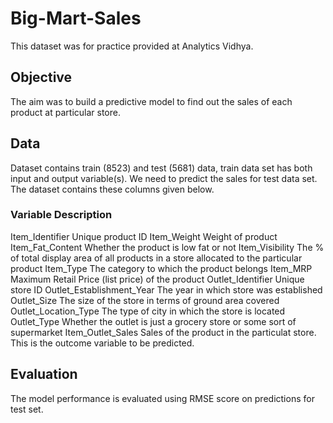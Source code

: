 # Big-Mart-Sales

 This dataset was for practice provided at Analytics Vidhya.

## Objective 
 The aim was to build a predictive model to find out the sales of each product at particular store.

## Data

Dataset contains train (8523) and test (5681) data, train data set has both input and output variable(s). We need to predict the sales for test data set. The dataset contains these columns given below.


### Variable	                  Description
Item_Identifier	            Unique product ID
Item_Weight	                Weight of product
Item_Fat_Content	          Whether the product is low fat or not
Item_Visibility	            The % of total display area of all products in a store allocated to the particular product
Item_Type	                  The category to which the product belongs
Item_MRP	                  Maximum Retail Price (list price) of the product
Outlet_Identifier	          Unique store ID
Outlet_Establishment_Year	  The year in which store was established
Outlet_Size	                The size of the store in terms of ground area covered
Outlet_Location_Type	      The type of city in which the store is located
Outlet_Type	                Whether the outlet is just a grocery store or some sort of supermarket
Item_Outlet_Sales	          Sales of the product in the particulat store. This is the outcome variable to be predicted.

## Evaluation

 The model performance is evaluated using RMSE score on predictions for test set.
